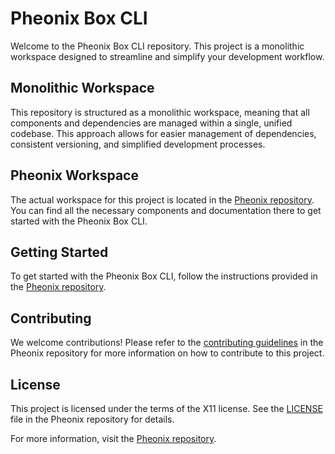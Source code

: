 # Pheonix Box CLI

Welcome to the Pheonix Box CLI repository. This project is a monolithic workspace designed to streamline and simplify your development workflow.

## Monolithic Workspace

This repository is structured as a monolithic workspace, meaning that all components and dependencies are managed within a single, unified codebase. This approach allows for easier management of dependencies, consistent versioning, and simplified development processes.

## Pheonix Workspace

The actual workspace for this project is located in the [Pheonix repository](https://github.com/john1234brown/pheonix-box/tree/main/pheonix). You can find all the necessary components and documentation there to get started with the Pheonix Box CLI.

## Getting Started

To get started with the Pheonix Box CLI, follow the instructions provided in the [Pheonix repository](https://github.com/john1234brown/pheonix-box/tree/main/pheonix).

## Contributing

We welcome contributions! Please refer to the [contributing guidelines](https://github.com/john1234brown/pheonix-box/blob/main/pheonix/CONTRIBUTING.md) in the Pheonix repository for more information on how to contribute to this project.

## License

This project is licensed under the terms of the X11 license. See the [LICENSE](https://github.com/john1234brown/pheonix-box/blob/main/pheonix/LICENSE.md) file in the Pheonix repository for details.

For more information, visit the [Pheonix repository](https://github.com/john1234brown/pheonix-box).
